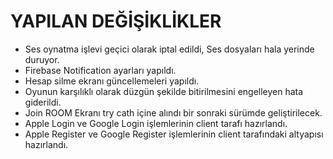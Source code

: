 # YAPILAN DEĞİŞİKLİKLER

- Ses oynatma işlevi geçici olarak iptal edildi, Ses dosyaları hala yerinde duruyor.
- Firebase Notification ayarları yapıldı. 
- Hesap silme ekranı güncellemeleri yapıldı.
- Oyunun karşılıklı olarak düzgün şekilde bitirilmesini engelleyen hata giderildi.
- Join ROOM Ekranı try cath içine alındı bir sonraki sürümde geliştirilecek.
- Apple Login ve Google Login işlemlerinin client tarafı hazırlandı.
- Apple Register ve Google Register işlemlerinin client tarafındaki altyapısı hazırlandı.

